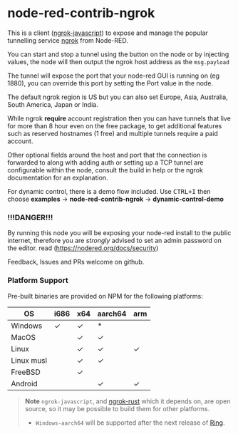 # node-red-contrib-ngrok

This is a client ([ngrok-javascript](https://github.com/ngrok/ngrok-javascript)) to expose and manage the popular tunnelling service [ngrok](https://ngrok.com) from Node-RED.

You can start and stop a tunnel using the button on the node or by injecting values, the node will then output the ngrok host address as the `msg.payload`

The tunnel will expose the port that your node-red GUI is running on (eg 1880), you can override this port by setting the Port value in the node.

The default ngrok region is US but you can also set Europe, Asia, Australia, South America, Japan or India.

While ngrok **require** account registration then you can have tunnels that live for more than 8 hour even on the free package, to get additional features such as reserved hostnames (1 free) and multiple tunnels require a paid account.

Other optional fields around the host and port that the connection is forwarded to along with adding auth or setting up a TCP tunnel are configurable within the node, consult the build in help or the ngrok documentation for an explanation.

For dynamic control, there is a demo flow included. Use <kbd>CTRL+I</kbd> then choose **examples** → **node-red-contrib-ngrok** → **dynamic-control-demo**

### !!!DANGER!!!

By running this node you will be exposing your node-red install to the public internet, therefore you are *strongly* advised to set an admin password on the editor.
read (https://nodered.org/docs/security)

Feedback, Issues and PRs welcome on github.

### Platform Support

Pre-built binaries are provided on NPM for the following platforms:

| OS         | i686 | x64 | aarch64 | arm |
| ---------- | -----|-----|---------|-----|
| Windows    |   ✓  |  ✓  |    *    |     |
| MacOS      |      |  ✓  |    ✓    |     |
| Linux      |      |  ✓  |    ✓    |  ✓  |
| Linux musl |      |  ✓  |    ✓    |     |
| FreeBSD    |      |  ✓  |         |     |
| Android    |      |     |    ✓    |  ✓  |

> **Note**
> `ngrok-javascript`, and [ngrok-rust](https://github.com/ngrok/ngrok-rust/) which it depends on, are open source, so it may be possible to build them for other platforms.
> * `Windows-aarch64` will be supported after the next release of [Ring](https://github.com/briansmith/ring/issues/1167).